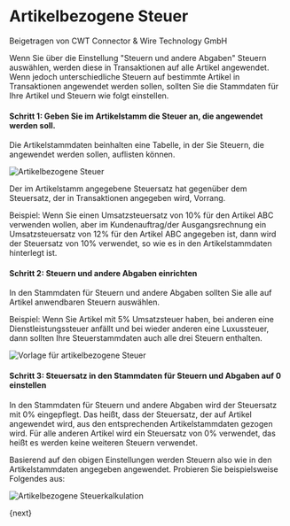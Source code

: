 <!-- add-breadcrumbs -->
# Artikelbezogene Steuer
<span class="text-muted contributed-by">Beigetragen von CWT Connector & Wire Technology GmbH</span>

Wenn Sie über die Einstellung "Steuern und andere Abgaben" Steuern auswählen, werden diese in Transaktionen auf alle Artikel angewendet. Wenn jedoch unterschiedliche Steuern auf bestimmte Artikel in Transaktionen angewendet werden sollen, sollten Sie die Stammdaten für Ihre Artikel und Steuern wie folgt einstellen.

#### Schritt 1: Geben Sie im Artikelstamm die Steuer an, die angewendet werden soll.

Die Artikelstammdaten beinhalten eine Tabelle, in der Sie Steuern, die angewendet werden sollen, auflisten können.

![Artikelbezogene Steuer](/docs/assets/old_images/ProEnterprise/item-wise-tax.png)

Der im Artikelstamm angegebene Steuersatz hat gegenüber dem Steuersatz, der in Transaktionen angegeben wird, Vorrang.

Beispiel: Wenn Sie einen Umsatzsteuersatz von 10% für den Artikel ABC verwenden wollen, aber im Kundenauftrag/der Ausgangsrechnung ein Umsatzsteuersatz von 12% für den Artikel ABC angegeben ist, dann wird der Steuersatz von 10% verwendet, so wie es in den Artikelstammdaten hinterlegt ist.

#### Schritt 2: Steuern und andere Abgaben einrichten

In den Stammdaten für Steuern und andere Abgaben sollten Sie alle auf Artikel anwendbaren Steuern auswählen.

Beispiel: Wenn Sie Artikel mit 5% Umsatzsteuer haben, bei anderen eine Dienstleistungssteuer anfällt und bei wieder anderen eine Luxussteuer, dann sollten Ihre Steuerstammdaten auch alle drei Steuern enthalten.

![Vorlage für artikelbezogene Steuer](/docs/assets/old_images/ProEnterprise/item-wise-tax-master.png)

#### Schritt 3: Steuersatz in den Stammdaten für Steuern und Abgaben auf 0 einstellen

In den Stammdaten für Steuern und andere Abgaben wird der Steuersatz mit 0% eingepflegt. Das heißt, dass der Steuersatz, der auf Artikel angewendet wird, aus den entsprechenden Artikelstammdaten gezogen wird. Für alle anderen Artikel wird ein Steuersatz von 0% verwendet, das heißt es werden keine weiteren Steuern verwendet.

Basierend auf den obigen Einstellungen werden Steuern also wie in den Artikelstammdaten angegeben angewendet. Probieren Sie beispielsweise Folgendes aus:

![Artikelbezogene Steuerkalkulation](/docs/assets/old_images/ProEnterprise/item-wise-tax-calc.png)

{next}

